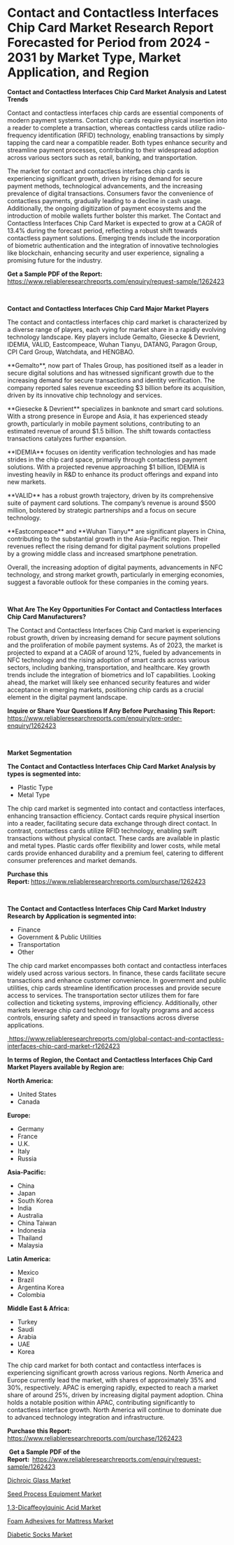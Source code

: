 <p><h1>Contact and Contactless Interfaces Chip Card Market Research Report Forecasted for Period from 2024 -  2031 by Market Type, Market Application, and Region</h1></p><p><strong>Contact and Contactless Interfaces Chip Card Market Analysis and Latest Trends</strong></p>
<p><p>Contact and contactless interfaces chip cards are essential components of modern payment systems. Contact chip cards require physical insertion into a reader to complete a transaction, whereas contactless cards utilize radio-frequency identification (RFID) technology, enabling transactions by simply tapping the card near a compatible reader. Both types enhance security and streamline payment processes, contributing to their widespread adoption across various sectors such as retail, banking, and transportation.</p><p>The market for contact and contactless interfaces chip cards is experiencing significant growth, driven by rising demand for secure payment methods, technological advancements, and the increasing prevalence of digital transactions. Consumers favor the convenience of contactless payments, gradually leading to a decline in cash usage. Additionally, the ongoing digitization of payment ecosystems and the introduction of mobile wallets further bolster this market. The Contact and Contactless Interfaces Chip Card Market is expected to grow at a CAGR of 13.4% during the forecast period, reflecting a robust shift towards contactless payment solutions. Emerging trends include the incorporation of biometric authentication and the integration of innovative technologies like blockchain, enhancing security and user experience, signaling a promising future for the industry.</p></p>
<p><strong>Get a Sample PDF of the Report:&nbsp;</strong> <a href="https://www.reliableresearchreports.com/enquiry/request-sample/1262423?utm_campaign=6&utm_medium=2&utm_source=Github&utm_content=ia&utm_term=03102024&utm_id=contact-and-contactless-interfaces-chip-card">https://www.reliableresearchreports.com/enquiry/request-sample/1262423</a></p>
<p>&nbsp;</p>
<p><strong>Contact and Contactless Interfaces Chip Card Major Market Players</strong></p>
<p><p>The contact and contactless interfaces chip card market is characterized by a diverse range of players, each vying for market share in a rapidly evolving technology landscape. Key players include Gemalto, Giesecke & Devrient, IDEMIA, VALID, Eastcompeace, Wuhan Tianyu, DATANG, Paragon Group, CPI Card Group, Watchdata, and HENGBAO.</p><p>**Gemalto**, now part of Thales Group, has positioned itself as a leader in secure digital solutions and has witnessed significant growth due to the increasing demand for secure transactions and identity verification. The company reported sales revenue exceeding $3 billion before its acquisition, driven by its innovative chip technology and services.</p><p>**Giesecke & Devrient** specializes in banknote and smart card solutions. With a strong presence in Europe and Asia, it has experienced steady growth, particularly in mobile payment solutions, contributing to an estimated revenue of around $1.5 billion. The shift towards contactless transactions catalyzes further expansion.</p><p>**IDEMIA** focuses on identity verification technologies and has made strides in the chip card space, primarily through contactless payment solutions. With a projected revenue approaching $1 billion, IDEMIA is investing heavily in R&D to enhance its product offerings and expand into new markets.</p><p>**VALID** has a robust growth trajectory, driven by its comprehensive suite of payment card solutions. The company’s revenue is around $500 million, bolstered by strategic partnerships and a focus on secure technology.</p><p>**Eastcompeace** and **Wuhan Tianyu** are significant players in China, contributing to the substantial growth in the Asia-Pacific region. Their revenues reflect the rising demand for digital payment solutions propelled by a growing middle class and increased smartphone penetration.</p><p>Overall, the increasing adoption of digital payments, advancements in NFC technology, and strong market growth, particularly in emerging economies, suggest a favorable outlook for these companies in the coming years.</p></p>
<p>&nbsp;</p>
<p><strong>What Are The Key Opportunities For Contact and Contactless Interfaces Chip Card Manufacturers?</strong></p>
<p><p>The Contact and Contactless Interfaces Chip Card market is experiencing robust growth, driven by increasing demand for secure payment solutions and the proliferation of mobile payment systems. As of 2023, the market is projected to expand at a CAGR of around 12%, fueled by advancements in NFC technology and the rising adoption of smart cards across various sectors, including banking, transportation, and healthcare. Key growth trends include the integration of biometrics and IoT capabilities. Looking ahead, the market will likely see enhanced security features and wider acceptance in emerging markets, positioning chip cards as a crucial element in the digital payment landscape.</p></p>
<p><strong>Inquire or Share Your Questions If Any Before Purchasing This Report:</strong> <a href="https://www.reliableresearchreports.com/enquiry/pre-order-enquiry/1262423?utm_campaign=6&utm_medium=2&utm_source=Github&utm_content=ia&utm_term=03102024&utm_id=contact-and-contactless-interfaces-chip-card">https://www.reliableresearchreports.com/enquiry/pre-order-enquiry/1262423</a></p>
<p>&nbsp;</p>
<p><strong>Market Segmentation</strong></p>
<p><strong>The Contact and Contactless Interfaces Chip Card Market Analysis by types is segmented into:</strong></p>
<p><ul><li>Plastic Type</li><li>Metal Type</li></ul></p>
<p><p>The chip card market is segmented into contact and contactless interfaces, enhancing transaction efficiency. Contact cards require physical insertion into a reader, facilitating secure data exchange through direct contact. In contrast, contactless cards utilize RFID technology, enabling swift transactions without physical contact. These cards are available in plastic and metal types. Plastic cards offer flexibility and lower costs, while metal cards provide enhanced durability and a premium feel, catering to different consumer preferences and market demands.</p></p>
<p><strong>Purchase this Report:&nbsp;</strong><a href="https://www.reliableresearchreports.com/purchase/1262423?utm_campaign=6&utm_medium=2&utm_source=Github&utm_content=ia&utm_term=03102024&utm_id=contact-and-contactless-interfaces-chip-card">https://www.reliableresearchreports.com/purchase/1262423</a></p>
<p>&nbsp;</p>
<p><strong>The Contact and Contactless Interfaces Chip Card Market Industry Research by Application is segmented into:</strong></p>
<p><ul><li>Finance</li><li>Government & Public Utilities</li><li>Transportation</li><li>Other</li></ul></p>
<p><p>The chip card market encompasses both contact and contactless interfaces widely used across various sectors. In finance, these cards facilitate secure transactions and enhance customer convenience. In government and public utilities, chip cards streamline identification processes and provide secure access to services. The transportation sector utilizes them for fare collection and ticketing systems, improving efficiency. Additionally, other markets leverage chip card technology for loyalty programs and access controls, ensuring safety and speed in transactions across diverse applications.</p></p>
<p><a href="https://www.reliableresearchreports.com/global-contact-and-contactless-interfaces-chip-card-market-r1262423?utm_campaign=6&utm_medium=2&utm_source=Github&utm_content=ia&utm_term=03102024&utm_id=contact-and-contactless-interfaces-chip-card">&nbsp;https://www.reliableresearchreports.com/global-contact-and-contactless-interfaces-chip-card-market-r1262423</a></p>
<p><strong>In terms of Region, the Contact and Contactless Interfaces Chip Card Market Players available by Region are:</strong></p>
<p>
    <p> <strong> North America: </strong>
        <ul>
            <li>United States</li>
            <li>Canada</li>
        </ul>
        </p> 
    <p> <strong> Europe: </strong>
        <ul>
            <li>Germany</li>
            <li>France</li>
            <li>U.K.</li>
            <li>Italy</li>
            <li>Russia</li>
        </ul>
        </p> 
    <p> <strong> Asia-Pacific: </strong>
        <ul>
            <li>China</li>
            <li>Japan</li>
            <li>South Korea</li>
            <li>India</li>
            <li>Australia</li>
            <li>China Taiwan</li>
            <li>Indonesia</li>
            <li>Thailand</li>
            <li>Malaysia</li>
        </ul>
        </p> 
    <p> <strong> Latin America: </strong>
        <ul>
            <li>Mexico</li>
            <li>Brazil</li>
            <li>Argentina Korea</li>
            <li>Colombia</li>
        </ul>
        </p> 
    <p> <strong> Middle East & Africa: </strong>
        <ul>
            <li>Turkey</li>
            <li>Saudi</li>
            <li>Arabia</li>
            <li>UAE</li>
            <li>Korea</li>
        </ul>
    </p>
    </p>
<p><p>The chip card market for both contact and contactless interfaces is experiencing significant growth across various regions. North America and Europe currently lead the market, with shares of approximately 35% and 30%, respectively. APAC is emerging rapidly, expected to reach a market share of around 25%, driven by increasing digital payment adoption. China holds a notable position within APAC, contributing significantly to contactless interface growth. North America will continue to dominate due to advanced technology integration and infrastructure.</p></p>
<p><strong>Purchase this Report: </strong><a href="https://www.reliableresearchreports.com/purchase/1262423?utm_campaign=6&utm_medium=2&utm_source=Github&utm_content=ia&utm_term=03102024&utm_id=contact-and-contactless-interfaces-chip-card">https://www.reliableresearchreports.com/purchase/1262423</a></p>
<p>&nbsp;<strong>Get a Sample PDF of the Report:&nbsp;&nbsp;</strong><a href="https://www.reliableresearchreports.com/enquiry/request-sample/1262423?utm_campaign=6&utm_medium=2&utm_source=Github&utm_content=ia&utm_term=03102024&utm_id=contact-and-contactless-interfaces-chip-card">https://www.reliableresearchreports.com/enquiry/request-sample/1262423</a></p>
<p><strong></strong></p>
<p><p><a href="https://www.linkedin.com/pulse/dichroic-glass-market-size-share-trends-analysis-report-end-xthme?trackingId=qP90Gs8hSPu0nM6en7Wwhw%3D%3D&utm_campaign=6&utm_medium=2&utm_source=Github&utm_content=ia&utm_term=03102024&utm_id=contact-and-contactless-interfaces-chip-card">Dichroic Glass Market</a></p><p><a href="https://issuu.com/reportprime-2/docs/seed-process-equipment-market-size-_9fbf6bf2b248ee?utm_campaign=6&utm_medium=2&utm_source=Github&utm_content=ia&utm_term=03102024&utm_id=contact-and-contactless-interfaces-chip-card">Seed Process Equipment Market</a></p><p><a href="https://github.com/bmorecock/Market-Research-Report-List-5/blob/main/13-dicaffeoylquinic-acid-market.md?utm_campaign=6&utm_medium=2&utm_source=Github&utm_content=ia&utm_term=03102024&utm_id=contact-and-contactless-interfaces-chip-card">1,3-Dicaffeoylquinic Acid Market</a></p><p><a href="https://issuu.com/reportprime-2/docs/foam-adhesives-for-mattress-market-_7d4355ee6b20ef?utm_campaign=6&utm_medium=2&utm_source=Github&utm_content=ia&utm_term=03102024&utm_id=contact-and-contactless-interfaces-chip-card">Foam Adhesives for Mattress Market</a></p><p><a href="https://www.linkedin.com/pulse/diabetic-socks-market-growth-outlook-from-2024-2031-projecting-8eg2e?utm_campaign=6&utm_medium=2&utm_source=Github&utm_content=ia&utm_term=03102024&utm_id=contact-and-contactless-interfaces-chip-card">Diabetic Socks Market</a></p></p>